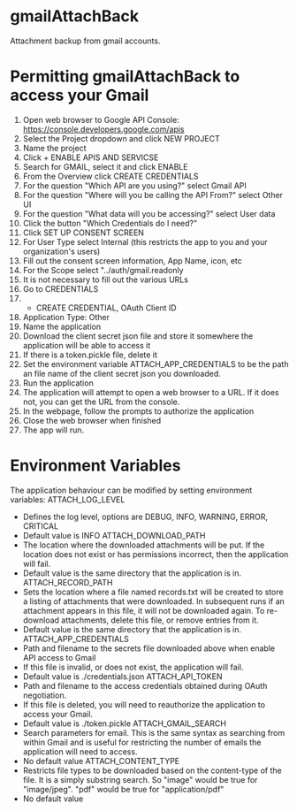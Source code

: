 # gmailAttachBack
Attachment backup from gmail accounts.

# Permitting gmailAttachBack to access your Gmail
1. Open web browser to Google API Console: https://console.developers.google.com/apis
2. Select the Project dropdown and click NEW PROJECT
3. Name the project
4. Click + ENABLE APIS AND SERVICSE
5. Search for GMAIL, select it and click ENABLE
6. From the Overview click CREATE CREDENTIALS
7. For the question "Which API are you using?" select Gmail API
8. For the question "Where will you be calling the API From?" select Other UI
9. For the question "What data will you be accessing?" select User data
10. Click the button "Which Credentials do I need?"
11. Click SET UP CONSENT SCREEN
12. For User Type select Internal (this restricts the app to you and your organization's users)
13. Fill out the consent screen information, App Name, icon, etc
14. For the Scope select "../auth/gmail.readonly
15. It is not necessary to fill out the various URLs
16. Go to CREDENTIALS
17. + CREATE CREDENTIAL, OAuth Client ID
18. Application Type: Other
19. Name the application
20. Download the client secret json file and store it somewhere the application will be able to access it
21. If there is a token.pickle file, delete it
22. Set the environment variable ATTACH_APP_CREDENTIALS to be the path an file name of the client secret json you downloaded.
23. Run the application
24. The application will attempt to open a web browser to a URL. If it does not, you can get the URL from the console.
25. In the webpage, follow the prompts to authorize the application
26. Close the web browser when finished
27. The app will run.

# Environment Variables
The application behaviour can be modified by setting environment variables:
ATTACH_LOG_LEVEL
* Defines the log level, options are DEBUG, INFO, WARNING, ERROR, CRITICAL
* Default value is INFO
ATTACH_DOWNLOAD_PATH
* The location where the downloaded attachments will be put. If the location does not exist or has permissions incorrect, then the application will fail.
* Default value is the same directory that the application is in.
ATTACH_RECORD_PATH
* Sets the location where a file named records.txt will be created to store a listing of attachments that were downloaded. In subsequent runs if an attachment appears in this file, it will not be downloaded again. To re-download attachments, delete this file, or remove entries from it.
* Default value is the same directory that the application is in.
ATTACH_APP_CREDENTIALS
* Path and filename to the secrets file downloaded above when enable API access to Gmail
* If this file is invalid, or does not exist, the application will fail.
* Default value is ./credentials.json
ATTACH_API_TOKEN
* Path and filename to the access credentials obtained during OAuth negotiation.
* If this file is deleted, you will need to reauthorize the application to access your Gmail.
* Default value is ./token.pickle
ATTACH_GMAIL_SEARCH
* Search parameters for email. This is the same syntax as searching from within Gmail and is useful for restricting the number of emails the application will need to access.
* No default value
ATTACH_CONTENT_TYPE
* Restricts file types to be downloaded based on the content-type of the file. It is a simply substring search. So "image" would be true for "image/jpeg". "pdf" would be true for "application/pdf"
* No default value

